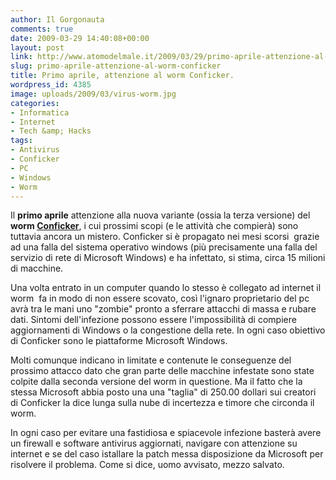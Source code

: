 ```yaml
---
author: Il Gorgonauta
comments: true
date: 2009-03-29 14:40:08+00:00
layout: post
link: http://www.atomodelmale.it/2009/03/29/primo-aprile-attenzione-al-worm-conficker/
slug: primo-aprile-attenzione-al-worm-conficker
title: Primo aprile, attenzione al worm Conficker.
wordpress_id: 4385
image: uploads/2009/03/virus-worm.jpg
categories:
- Informatica
- Internet
- Tech &amp; Hacks
tags:
- Antivirus
- Conficker
- PC
- Windows
- Worm
---
```


Il **primo aprile** attenzione alla nuova variante (ossia la terza versione) del **worm [Conficker](http://it.wikipedia.org/wiki/Conficker)**, i cui prossimi scopi (e le attività che compierà) sono tuttavia ancora un mistero. Conficker si è propagato nei mesi scorsi  grazie ad una falla del sistema operativo windows (più precisamente una falla del servizio di rete di Microsoft Windows) e ha infettato, si stima, circa 15 milioni di macchine.

Una volta entrato in un computer quando lo stesso è collegato ad internet il worm  fa in modo di non essere scovato, così l'ignaro proprietario del pc avrà tra le mani uno "zombie" pronto a sferrare attacchi di massa e rubare dati. Sintomi dell'infezione possono essere l'impossibilità di compiere aggiornamenti di Windows o la congestione della rete. In ogni caso obiettivo di Conficker sono le piattaforme Microsoft Windows.

Molti comunque indicano in limitate e contenute le conseguenze del prossimo attacco dato che gran parte delle macchine infestate sono state colpite dalla seconda versione del worm in questione. Ma il fatto che la stessa Microsoft abbia posto una una "taglia" di 250.00 dollari sui creatori di Conficker la dice lunga sulla nube di incertezza e timore che circonda il worm.

In ogni caso per evitare una fastidiosa e spiacevole infezione basterà avere un firewall e software antivirus aggiornati, navigare con attenzione su internet e se del caso istallare la patch messa disposizione da Microsoft per risolvere il problema. Come si dice, uomo avvisato, mezzo salvato.
